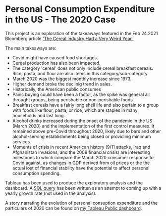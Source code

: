 # Personal Consumption Expenditure in the US - The 2020 Case

This project is an exploration of the takeaways featured in the Feb 24 2021 Bloomberg article ['The Cereal Industry Had a Very Weird Year.'](https://www.bloomberg.com/opinion/articles/2021-02-24/beyond-grape-nuts-cereal-makers-had-a-very-weird-year)

The main takeaways are:

- Covid might have caused food shortages.
- Cereal production has also been impacted.
- The category 'cereal' does not only include cereal breakfast cereals. Rice, pasta, and flour are also items in this category/sub-category.
- March 2020 was the biggest monthly increase since 1973.
- Higher demand broke the declinig trend in sales. 
- Historically, the American public consumes
- Panic buying could have been a factor, as the spike was general all throught groups, being perishable or non-perishable foods. 
- Breakfast cereals have a fairly long shell life and also pertain to a group with foods like flour, pasta, or rice, which are staples in many households and last long. 
- Alcohol drinks increased during the onset of the pandemic in the US (March 2020) and the implementation of the first control measures. It remained above pre-Covid throughout 2020, likely due to bars and other alcohol-serving establishments being closed or providiing minimum services.
- Moments of crisis in recent American history (9/11 attacks, Iraq and Afghanistan invasions, and the 2008 financial crisis) are interesting milestones to which compare the March 2020 consumer response to Covid against, as changes in GDP derived from oil prices or the the actual lost of financial stability have the potential to affect personal consumption spending. 

Tableau has been used to produce the exploratory analysis and the dashboard. A [SQL query](https://github.com/MiguelPMiralles/Storytelling-with-Tableau/blob/main/PEC_Year_Growth_Query.sql) has been written as an attempt to coming up with a yearly growth rate (not used in the analysis). 

A story narrating the evolution of personal consuption expenditure and the particulars of 2020 can be found on [my Tableau Public dashboard](https://public.tableau.com/app/profile/miguel2600/viz/2020aWeirdYearforPersonalConsumptionintheUS/2020aWeirdYearforPersonalConsumption).
